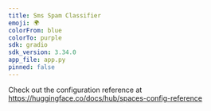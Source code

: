 ```yaml
---
title: Sms Spam Classifier
emoji: 🌍
colorFrom: blue
colorTo: purple
sdk: gradio
sdk_version: 3.34.0
app_file: app.py
pinned: false
---
```


Check out the configuration reference at https://huggingface.co/docs/hub/spaces-config-reference
